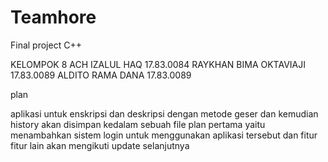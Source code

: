 # Teamhore
Final project C++

KELOMPOK 8
ACH IZALUL HAQ          17.83.0084
RAYKHAN BIMA OKTAVIAJI  17.83.0089
ALDITO RAMA DANA        17.83.0089

plan

aplikasi untuk enskripsi dan deskripsi dengan metode geser dan kemudian history akan disimpan kedalam sebuah file 
plan pertama yaitu menambahkan sistem login untuk menggunakan aplikasi tersebut dan fitur fitur lain akan mengikuti update selanjutnya
